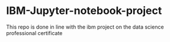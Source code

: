# IBM-Jupyter-notebook-project
This repo is done in line with the ibm project on the data science professional certificate
